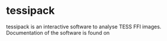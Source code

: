 # tessipack

tessipack is an interactive software to analyse TESS FFI images.
Documentation of the software is found on 
